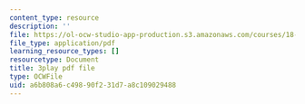 ```yaml
---
content_type: resource
description: ''
file: https://ol-ocw-studio-app-production.s3.amazonaws.com/courses/18-086-mathematical-methods-for-engineers-ii-spring-2006/a6b808a6c49890f231d7a8c109029488_nlO9ci0kPLg.pdf
file_type: application/pdf
learning_resource_types: []
resourcetype: Document
title: 3play pdf file
type: OCWFile
uid: a6b808a6-c498-90f2-31d7-a8c109029488
---
```

